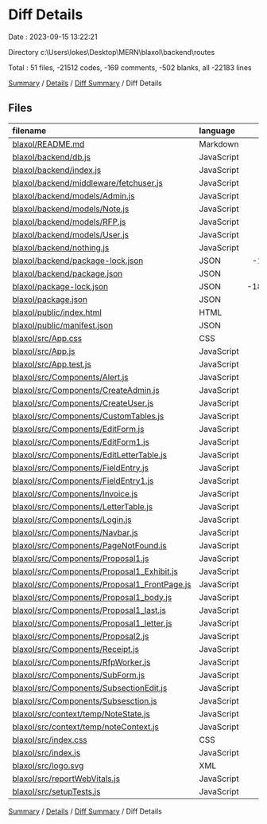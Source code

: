 # Diff Details

Date : 2023-09-15 13:22:21

Directory c:\\Users\\lokes\\Desktop\\MERN\\blaxol\\backend\\routes

Total : 51 files,  -21512 codes, -169 comments, -502 blanks, all -22183 lines

[Summary](results.md) / [Details](details.md) / [Diff Summary](diff.md) / Diff Details

## Files
| filename | language | code | comment | blank | total |
| :--- | :--- | ---: | ---: | ---: | ---: |
| [blaxol/README.md](/blaxol/README.md) | Markdown | -43 | 0 | -36 | -79 |
| [blaxol/backend/db.js](/blaxol/backend/db.js) | JavaScript | -11 | 0 | -4 | -15 |
| [blaxol/backend/index.js](/blaxol/backend/index.js) | JavaScript | -14 | -4 | -5 | -23 |
| [blaxol/backend/middleware/fetchuser.js](/blaxol/backend/middleware/fetchuser.js) | JavaScript | -16 | -1 | -5 | -22 |
| [blaxol/backend/models/Admin.js](/blaxol/backend/models/Admin.js) | JavaScript | -23 | 0 | -2 | -25 |
| [blaxol/backend/models/Note.js](/blaxol/backend/models/Note.js) | JavaScript | -21 | 0 | -4 | -25 |
| [blaxol/backend/models/RFP.js](/blaxol/backend/models/RFP.js) | JavaScript | -36 | 0 | -2 | -38 |
| [blaxol/backend/models/User.js](/blaxol/backend/models/User.js) | JavaScript | -19 | 0 | -3 | -22 |
| [blaxol/backend/nothing.js](/blaxol/backend/nothing.js) | JavaScript | -13 | -17 | -11 | -41 |
| [blaxol/backend/package-lock.json](/blaxol/backend/package-lock.json) | JSON | -1,299 | 0 | -1 | -1,300 |
| [blaxol/backend/package.json](/blaxol/backend/package.json) | JSON | -22 | 0 | -1 | -23 |
| [blaxol/package-lock.json](/blaxol/package-lock.json) | JSON | -18,006 | 0 | -1 | -18,007 |
| [blaxol/package.json](/blaxol/package.json) | JSON | -47 | 0 | -1 | -48 |
| [blaxol/public/index.html](/blaxol/public/index.html) | HTML | -23 | -23 | -2 | -48 |
| [blaxol/public/manifest.json](/blaxol/public/manifest.json) | JSON | -25 | 0 | -1 | -26 |
| [blaxol/src/App.css](/blaxol/src/App.css) | CSS | -259 | -6 | -74 | -339 |
| [blaxol/src/App.js](/blaxol/src/App.js) | JavaScript | -58 | -3 | -20 | -81 |
| [blaxol/src/App.test.js](/blaxol/src/App.test.js) | JavaScript | -7 | 0 | -2 | -9 |
| [blaxol/src/Components/Alert.js](/blaxol/src/Components/Alert.js) | JavaScript | -17 | 0 | -2 | -19 |
| [blaxol/src/Components/CreateAdmin.js](/blaxol/src/Components/CreateAdmin.js) | JavaScript | -70 | 0 | -13 | -83 |
| [blaxol/src/Components/CreateUser.js](/blaxol/src/Components/CreateUser.js) | JavaScript | -72 | 0 | -10 | -82 |
| [blaxol/src/Components/CustomTables.js](/blaxol/src/Components/CustomTables.js) | JavaScript | -60 | -3 | -7 | -70 |
| [blaxol/src/Components/EditForm.js](/blaxol/src/Components/EditForm.js) | JavaScript | -47 | 0 | -7 | -54 |
| [blaxol/src/Components/EditForm1.js](/blaxol/src/Components/EditForm1.js) | JavaScript | -73 | -14 | -12 | -99 |
| [blaxol/src/Components/EditLetterTable.js](/blaxol/src/Components/EditLetterTable.js) | JavaScript | -7 | 0 | -3 | -10 |
| [blaxol/src/Components/FieldEntry.js](/blaxol/src/Components/FieldEntry.js) | JavaScript | -41 | 0 | -9 | -50 |
| [blaxol/src/Components/FieldEntry1.js](/blaxol/src/Components/FieldEntry1.js) | JavaScript | -60 | 0 | -9 | -69 |
| [blaxol/src/Components/Invoice.js](/blaxol/src/Components/Invoice.js) | JavaScript | -23 | -1 | -5 | -29 |
| [blaxol/src/Components/LetterTable.js](/blaxol/src/Components/LetterTable.js) | JavaScript | -59 | -23 | -21 | -103 |
| [blaxol/src/Components/Login.js](/blaxol/src/Components/Login.js) | JavaScript | -65 | -5 | -21 | -91 |
| [blaxol/src/Components/Navbar.js](/blaxol/src/Components/Navbar.js) | JavaScript | -61 | -1 | -23 | -85 |
| [blaxol/src/Components/PageNotFound.js](/blaxol/src/Components/PageNotFound.js) | JavaScript | -10 | 0 | -2 | -12 |
| [blaxol/src/Components/Proposal1.js](/blaxol/src/Components/Proposal1.js) | JavaScript | -135 | -9 | -21 | -165 |
| [blaxol/src/Components/Proposal1_Exhibit.js](/blaxol/src/Components/Proposal1_Exhibit.js) | JavaScript | -105 | -2 | -9 | -116 |
| [blaxol/src/Components/Proposal1_FrontPage.js](/blaxol/src/Components/Proposal1_FrontPage.js) | JavaScript | -42 | -2 | -7 | -51 |
| [blaxol/src/Components/Proposal1_body.js](/blaxol/src/Components/Proposal1_body.js) | JavaScript | -85 | -7 | -25 | -117 |
| [blaxol/src/Components/Proposal1_last.js](/blaxol/src/Components/Proposal1_last.js) | JavaScript | -119 | 0 | -20 | -139 |
| [blaxol/src/Components/Proposal1_letter.js](/blaxol/src/Components/Proposal1_letter.js) | JavaScript | -108 | -1 | -27 | -136 |
| [blaxol/src/Components/Proposal2.js](/blaxol/src/Components/Proposal2.js) | JavaScript | -8 | 0 | -2 | -10 |
| [blaxol/src/Components/Receipt.js](/blaxol/src/Components/Receipt.js) | JavaScript | -8 | 0 | -2 | -10 |
| [blaxol/src/Components/RfpWorker.js](/blaxol/src/Components/RfpWorker.js) | JavaScript | -60 | -23 | -18 | -101 |
| [blaxol/src/Components/SubForm.js](/blaxol/src/Components/SubForm.js) | JavaScript | -48 | -1 | -9 | -58 |
| [blaxol/src/Components/SubsectionEdit.js](/blaxol/src/Components/SubsectionEdit.js) | JavaScript | -77 | -15 | -14 | -106 |
| [blaxol/src/Components/Subsesction.js](/blaxol/src/Components/Subsesction.js) | JavaScript | -48 | -1 | -9 | -58 |
| [blaxol/src/context/temp/NoteState.js](/blaxol/src/context/temp/NoteState.js) | JavaScript | -21 | 0 | -7 | -28 |
| [blaxol/src/context/temp/noteContext.js](/blaxol/src/context/temp/noteContext.js) | JavaScript | -3 | 0 | -3 | -6 |
| [blaxol/src/index.css](/blaxol/src/index.css) | CSS | -12 | 0 | -4 | -16 |
| [blaxol/src/index.js](/blaxol/src/index.js) | JavaScript | -12 | -3 | -3 | -18 |
| [blaxol/src/logo.svg](/blaxol/src/logo.svg) | XML | -1 | 0 | 0 | -1 |
| [blaxol/src/reportWebVitals.js](/blaxol/src/reportWebVitals.js) | JavaScript | -12 | 0 | -2 | -14 |
| [blaxol/src/setupTests.js](/blaxol/src/setupTests.js) | JavaScript | -1 | -4 | -1 | -6 |

[Summary](results.md) / [Details](details.md) / [Diff Summary](diff.md) / Diff Details